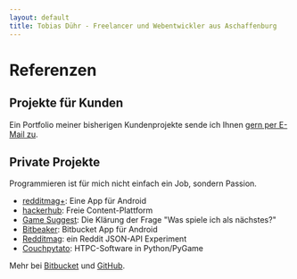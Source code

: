 ```yaml
---
layout: default
title: Tobias Dühr - Freelancer und Webentwickler aus Aschaffenburg
---
```


# Referenzen

## Projekte für Kunden

Ein Portfolio meiner bisherigen Kundenprojekte sende ich Ihnen [gern per E-Mail zu](mailto:tobi@tobiasduehr.com?subject=Portfolio%20Anfrage).

## Private Projekte

Programmieren ist für mich nicht einfach ein Job, sondern Passion.

- [redditmag+](https://play.google.com/store/apps/details?id=com.saibotd.reddmagplus): Eine App für Android
- [hackerhub](http://hackerhub.org): Freie Content-Plattform
- [Game Suggest](http://gamesuggest.net): Die Klärung der Frage "Was spiele ich als nächstes?"
- [Bitbeaker](https://play.google.com/store/apps/details?id=com.saibotd.bitbeaker): Bitbucket App für Android
- [Redditmag](http://redditmag.saibotd.com): ein Reddit JSON-API Experiment
- [Couchpytato](https://github.com/saibotd/couchpytato): HTPC-Software in Python/PyGame

Mehr bei [Bitbucket](https://bitbucket.org/saibotd) und [GitHub](https://github.com/saibotd).